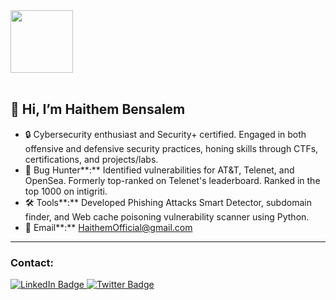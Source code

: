 <div id="header">
  <img src="https://media.giphy.com/media/M9gbBd9nbDrOTu1Mqx/giphy.gif" width="100"/>
</div>

</br>

## 👋 Hi, I’m Haithem Bensalem
 - 🔒 Cybersecurity enthusiast and Security+ certified. Engaged in both offensive and defensive security practices, honing skills through CTFs, certifications, and projects/labs.
 - 🐛 Bug Hunter**:** Identified vulnerabilities for AT&T, Telenet, and OpenSea. Formerly top-ranked on Telenet's leaderboard. Ranked in the top 1000 on intigriti.
 - 🛠️ Tools**:** Developed Phishing Attacks Smart Detector, subdomain finder, and Web cache poisoning vulnerability scanner using Python.
 - 📧 Email**:** HaithemOfficial@gmail.com


---

### Contact:

<div id="badges">
  <a href="https://www.linkedin.com/in/haithem-bensalem-193a4515a/">
    <img src="https://img.shields.io/badge/LinkedIn-blue?style=for-the-badge&logo=linkedin&logoColor=white" alt="LinkedIn Badge"/>
  </a>
  <a href="https://twitter.com/haithemben98">
    <img src="https://img.shields.io/badge/Twitter-blue?style=for-the-badge&logo=twitter&logoColor=white" alt="Twitter Badge"/>
  </a>
</div>
